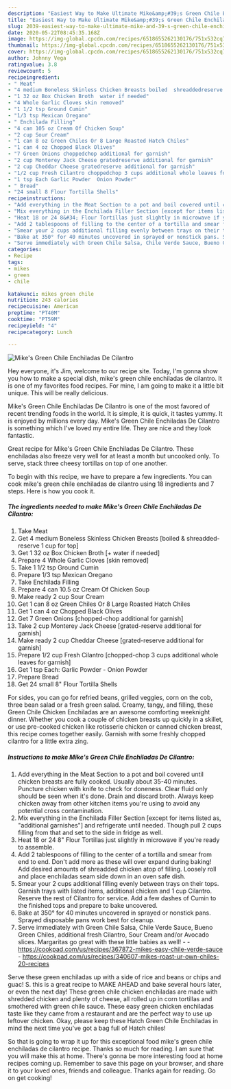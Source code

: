 ```yaml
---
description: "Easiest Way to Make Ultimate Mike&amp;#39;s Green Chile Enchiladas De Cilantro"
title: "Easiest Way to Make Ultimate Mike&amp;#39;s Green Chile Enchiladas De Cilantro"
slug: 2039-easiest-way-to-make-ultimate-mike-and-39-s-green-chile-enchiladas-de-cilantro
date: 2020-05-22T08:45:35.168Z
image: https://img-global.cpcdn.com/recipes/6518655262130176/751x532cq70/mikes-green-chile-enchiladas-de-cilantro-recipe-main-photo.jpg
thumbnail: https://img-global.cpcdn.com/recipes/6518655262130176/751x532cq70/mikes-green-chile-enchiladas-de-cilantro-recipe-main-photo.jpg
cover: https://img-global.cpcdn.com/recipes/6518655262130176/751x532cq70/mikes-green-chile-enchiladas-de-cilantro-recipe-main-photo.jpg
author: Johnny Vega
ratingvalue: 3.8
reviewcount: 5
recipeingredient:
- " Meat"
- "4 medium Boneless Skinless Chicken Breasts boiled  shreaddedreserve 1 cup for top"
- "1 32 oz Box Chicken Broth  water if needed"
- "4 Whole Garlic Cloves skin removed"
- "1 1/2 tsp Ground Cumin"
- "1/3 tsp Mexican Oregano"
- " Enchilada Filling"
- "4 can 105 oz Cream Of Chicken Soup"
- "2 cup Sour Cream"
- "1 can 8 oz Green Chiles Or 8 Large Roasted Hatch Chiles"
- "1 can 4 oz Chopped Black Olives"
- "7 Green Onions choppedchop additional for garnish"
- "2 cup Monterey Jack Cheese gratedreserve additional for garnish"
- "2 cup Cheddar Cheese gratedreserve additional for garnish"
- "1/2 cup Fresh Cilantro choppedchop 3 cups additional whole leaves for garnish"
- "1 tsp Each Garlic Powder  Onion Powder"
- " Bread"
- "24 small 8 Flour Tortilla Shells"
recipeinstructions:
- "Add everything in the Meat Section to a pot and boil covered until chicken breasts are fully cooked. Usually about 35-40 minutes. Puncture chicken with knife to check for doneness. Clear fluid only should be seen when it&#39;s done. Drain and discard broth. Always keep chicken away from other kitchen items you&#39;re using to avoid any potential cross contamination."
- "Mix everything in the Enchilada Filler Section [except for items listed as, &#34;additional garnishes&#34;] and refrigerate until needed. Though pull 2 cups filling from that and set to the side in fridge as well."
- "Heat 18 or 24 8&#34; Flour Tortillas just slightly in microwave if you&#39;re ready to assemble."
- "Add 2 tablespoons of filling to the center of a tortilla and smear from end to end. Don&#39;t add more as these will over expand during baking! Add desired amounts of shreadded chicken atop of filling. Loosely roll and place enchiladas seam side down in an oven safe dish."
- "Smear your 2 cups additional filling evenly between trays on their tops. Garnish trays with listed items, additional chicken and 1 cup Cilantro. Reserve the rest of Cilantro for service. Add a few dashes of Cumin to the finished tops and prepare to bake uncovered."
- "Bake at 350° for 40 minutes uncovered in sprayed or nonstick pans. Sprayed disposable pans work best for cleanup."
- "Serve immediately with Green Chile Salsa, Chile Verde Sauce, Bueno Green Chiles, additional fresh Cilantro, Sour Cream and/or Avocado slices. Margaritas go great with these little babies as well!  https://cookpad.com/us/recipes/367872-mikes-easy-chile-verde-sauce https://cookpad.com/us/recipes/340607-mikes-roast-ur-own-chiles-20-recipes"
categories:
- Recipe
tags:
- mikes
- green
- chile

katakunci: mikes green chile 
nutrition: 243 calories
recipecuisine: American
preptime: "PT40M"
cooktime: "PT59M"
recipeyield: "4"
recipecategory: Lunch

---
```



![Mike&#39;s Green Chile Enchiladas De Cilantro](https://img-global.cpcdn.com/recipes/6518655262130176/751x532cq70/mikes-green-chile-enchiladas-de-cilantro-recipe-main-photo.jpg)

Hey everyone, it's Jim, welcome to our recipe site. Today, I'm gonna show you how to make a special dish, mike&#39;s green chile enchiladas de cilantro. It is one of my favorites food recipes. For mine, I am going to make it a little bit unique. This will be really delicious.

Mike&#39;s Green Chile Enchiladas De Cilantro is one of the most favored of recent trending foods in the world. It is simple, it is quick, it tastes yummy. It is enjoyed by millions every day. Mike&#39;s Green Chile Enchiladas De Cilantro is something which I've loved my entire life. They are nice and they look fantastic.

Great recipe for Mike&#39;s Green Chile Enchiladas De Cilantro. These enchiladas also freeze very well for at least a month but uncooked only. To serve, stack three cheesy tortillas on top of one another.


To begin with this recipe, we have to prepare a few ingredients. You can cook mike&#39;s green chile enchiladas de cilantro using 18 ingredients and 7 steps. Here is how you cook it.

<!--inarticleads1-->

##### The ingredients needed to make Mike&#39;s Green Chile Enchiladas De Cilantro:

1. Take  Meat
1. Get 4 medium Boneless Skinless Chicken Breasts [boiled &amp; shreadded-reserve 1 cup for top]
1. Get 1 32 oz Box Chicken Broth [+ water if needed]
1. Prepare 4 Whole Garlic Cloves [skin removed]
1. Take 1 1/2 tsp Ground Cumin
1. Prepare 1/3 tsp Mexican Oregano
1. Take  Enchilada Filling
1. Prepare 4 can 10.5 oz Cream Of Chicken Soup
1. Make ready 2 cup Sour Cream
1. Get 1 can 8 oz Green Chiles Or 8 Large Roasted Hatch Chiles
1. Get 1 can 4 oz Chopped Black Olives
1. Get 7 Green Onions [chopped-chop additional for garnish]
1. Take 2 cup Monterey Jack Cheese [grated-reserve additional for garnish]
1. Make ready 2 cup Cheddar Cheese [grated-reserve additional for garnish]
1. Prepare 1/2 cup Fresh Cilantro [chopped-chop 3 cups additional whole leaves for garnish]
1. Get 1 tsp Each: Garlic Powder - Onion Powder
1. Prepare  Bread
1. Get 24 small 8&#34; Flour Tortilla Shells


For sides, you can go for refried beans, grilled veggies, corn on the cob, three bean salad or a fresh green salad. Creamy, tangy, and filling, these Green Chile Chicken Enchiladas are an awesome comforting weeknight dinner. Whether you cook a couple of chicken breasts up quickly in a skillet, or use pre-cooked chicken like rotisserie chicken or canned chicken breast, this recipe comes together easily. Garnish with some freshly chopped cilantro for a little extra zing. 

<!--inarticleads2-->

##### Instructions to make Mike&#39;s Green Chile Enchiladas De Cilantro:

1. Add everything in the Meat Section to a pot and boil covered until chicken breasts are fully cooked. Usually about 35-40 minutes. Puncture chicken with knife to check for doneness. Clear fluid only should be seen when it&#39;s done. Drain and discard broth. Always keep chicken away from other kitchen items you&#39;re using to avoid any potential cross contamination.
1. Mix everything in the Enchilada Filler Section [except for items listed as, &#34;additional garnishes&#34;] and refrigerate until needed. Though pull 2 cups filling from that and set to the side in fridge as well.
1. Heat 18 or 24 8&#34; Flour Tortillas just slightly in microwave if you&#39;re ready to assemble.
1. Add 2 tablespoons of filling to the center of a tortilla and smear from end to end. Don&#39;t add more as these will over expand during baking! Add desired amounts of shreadded chicken atop of filling. Loosely roll and place enchiladas seam side down in an oven safe dish.
1. Smear your 2 cups additional filling evenly between trays on their tops. Garnish trays with listed items, additional chicken and 1 cup Cilantro. Reserve the rest of Cilantro for service. Add a few dashes of Cumin to the finished tops and prepare to bake uncovered.
1. Bake at 350° for 40 minutes uncovered in sprayed or nonstick pans. Sprayed disposable pans work best for cleanup.
1. Serve immediately with Green Chile Salsa, Chile Verde Sauce, Bueno Green Chiles, additional fresh Cilantro, Sour Cream and/or Avocado slices. Margaritas go great with these little babies as well! -  - https://cookpad.com/us/recipes/367872-mikes-easy-chile-verde-sauce - https://cookpad.com/us/recipes/340607-mikes-roast-ur-own-chiles-20-recipes


Serve these green enchiladas up with a side of rice and beans or chips and guac! S. this is a great recipe to MAKE AHEAD and bake several hours later, or even the next day! These green chile chicken enchiladas are made with shredded chicken and plenty of cheese, all rolled up in corn tortillas and smothered with green chile sauce. These easy green chicken enchiladas taste like they came from a restaurant and are the perfect way to use up leftover chicken. Okay, please keep these Hatch Green Chile Enchiladas in mind the next time you&#39;ve got a bag full of Hatch chiles! 

So that is going to wrap it up for this exceptional food mike&#39;s green chile enchiladas de cilantro recipe. Thanks so much for reading. I am sure that you will make this at home. There's gonna be more interesting food at home recipes coming up. Remember to save this page on your browser, and share it to your loved ones, friends and colleague. Thanks again for reading. Go on get cooking!
